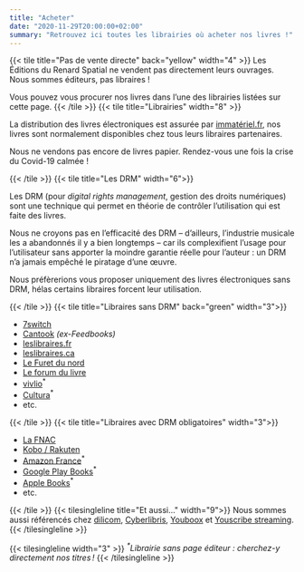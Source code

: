 ```yaml
---
title: "Acheter"
date: "2020-11-29T20:00:00+02:00"
summary: "Retrouvez ici toutes les librairies où acheter nos livres !"
---
```

{{< tile title="Pas de vente directe" back="yellow" width="4" >}}
Les Éditions du Renard Spatial ne vendent pas directement leurs ouvrages. Nous sommes éditeurs, pas libraires !

Vous pouvez vous procurer nos livres dans l’une des librairies listées sur cette page.
{{< /tile >}}
{{< tile title="Librairies" width="8" >}}

La distribution des livres électroniques est assurée par [immatériel.fr](https://www.immateriel.fr#nos-partenaires),
nos livres sont normalement disponibles chez tous leurs libraires partenaires.

Nous ne vendons pas encore de livres papier. Rendez-vous une fois la crise du Covid-19 calmée !

{{< /tile >}}
{{< tile title="Les DRM" width="6">}}

Les DRM (pour _digital rights management_, gestion des droits numériques) sont une technique qui permet en théorie de
contrôler l’utilisation qui est faite des livres.

Nous ne croyons pas en l’efficacité des DRM – d’ailleurs, l’industrie musicale les a abandonnés il y a bien longtemps –
car ils complexifient l’usage pour l’utilisateur sans apporter la moindre garantie réelle pour l’auteur : un DRM n’a 
jamais empêché le piratage d’une œuvre.

Nous préfèrerions vous proposer uniquement des livres électroniques sans DRM, hélas certains libraires forcent leur utilisation.

{{< /tile >}}
{{< tile title="Libraires sans DRM"  back="green" width="3">}}

- [7switch](https://www.7switch.com/fr/list/publisher-101786-editions-du-renard-spatial)
- [Cantook](https://market.cantook.com/recent?publisher=%C3%89ditions+du+Renard+Spatial) _(ex-Feedbooks)_
- [leslibraires.fr](https://www.leslibraires.fr/editeur/editions-du-renard-spatial/)
- [leslibraires.ca](https://www.leslibraires.ca/editeur/10277)
- [Le Furet du nord](https://www.furet.com/editeur/Editions+du+Renard+Spatial)
- [Le forum du livre](https://www.librairieforumdulivre.fr/editeur/editions-du-renard-spatial/)
- [vivlio](https://shop.vivlio.com/product/9782492575006_9782492575006_2/inattendu)<sup>*</sup>
- [Cultura](https://www.cultura.com/p-inattendu-3476232.html)<sup>*</sup>
- etc.

{{< /tile >}}
{{< tile title="Libraires avec DRM obligatoires" width="3">}}

- [La FNAC](https://www.fnac.com/e546913/Editions-du-Renard-Spatial)
- [Kobo / Rakuten](https://www.kobo.com/fr/fr/search?query=%C3%89ditions%20du%20Renard%20Spatial&fcsearchfield=Imprint)
- [Amazon France](https://www.amazon.fr/s?k=%C3%89ditions+du+Renard+Spatial)<sup>*</sup>
- [Google Play Books](https://play.google.com/store/books/details?id=ozMNEAAAQBAJ)<sup>*</sup>
- [Apple Books](https://books.apple.com/fr/book/inattendu/id1543691795?l=fr)<sup>*</sup>
- etc.

{{< /tile >}}
{{< tilesingleline title="Et aussi…" width="9">}}
Nous sommes aussi référencés chez [dilicom](https://dilicom-prod.centprod.com/index.html), [Cyberlibris](https://www.cyberlibris.com/), 
[Youboox](https://youboox.fr/fr) et [Youscribe streaming](https://www.youscribe.com/editions-du-renard-spatial/).
{{< /tilesingleline >}}

{{< tilesingleline width="3" >}}
_<sup>*</sup>Librairie sans page éditeur : cherchez-y directement nos titres !_
{{< /tilesingleline >}}

